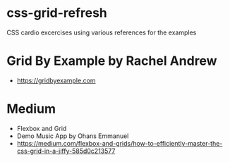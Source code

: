 # css-grid-refresh
CSS cardio excercises using various references for the examples

# Grid By Example by Rachel Andrew
* https://gridbyexample.com

# Medium 
* Flexbox and Grid 
* Demo Music App by Ohans Emmanuel
* https://medium.com/flexbox-and-grids/how-to-efficiently-master-the-css-grid-in-a-jiffy-585d0c213577
